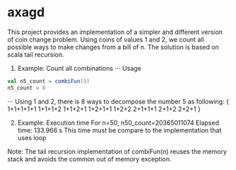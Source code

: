 # axagd
This project provides an implementation of a simpler and different version of coin change problem.
Using coins of values 1 and 2, we count all possible ways to make changes from a bill of n.
The solution is based on scala tail recursion.

1. Example: Count all combinations
⋅⋅⋅ Usage
```scala
val n5_count = combiFun(5)
n5_count = 8
```
⋅⋅⋅ Using 1 and 2, there is 8 ways to decompose the number 5 as following:
{
    1+1+1+1+1
    1+1+1+2
    1+1+2+1
    1+2+1+1
    1+2+2
    2+1+1+1
    2+1+2
    2+2+1
}

2. Example: Execution time 
For n=50, n50_count=20365011074
Elapsed time: 133.966 s
This time must be compare to the implementation that uses loop

Note: The tail recursion implementation of combiFun(n) reuses the memory stack 
and avoids the common out of memory exception.  

